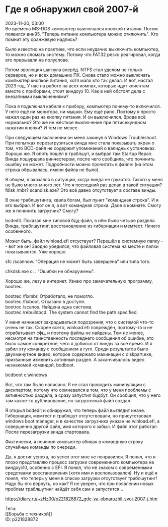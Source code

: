 Где я обнаружил свой 2007-й
============================

   
 2023-11-30, 03:00   
  Во времена MS-DOS компьютер выключался кнопкой питания. Потом появился вин95. "Теперь питание компьютера можно отключить". Кто помнит эту оранжевую надпись?   
   
 Было известно на практике, что если неудачно выключить компьютер, то можно сломать систему. Потому что FAT32 резко реагировал, когда его прерывали на полуслове.   
   
 Потом эволюция шагнула вперёд. NTFS стал уделом не только серверов, но и всех домашних ПК. Снова стало можно выключать компьютер кнопкой питания, хотя мало кто так делал. И вот, настал 2023 год. У нас на работе на всех компах, которые идут клиентам вместе с приборами, стоит виндоуз 10. Как в ней обстоят дела с внезапными выключениями?   
   
 Пока я подключал кабеля к прибору, компьютер почему-то включился. У него ещё ни монитора, ни мышки. Ему ещё рано. Поэтому я просто нажал один раз на кнопку питания. И он выключился. Вроде всё нормально? Это же не жёсткое выключение при пятисекундном нажатии кнопки? И тем не менее.   
   
 При следующем включении он меня закинул в Windows Troubleshoot. При попытках перезагрузиться винда мне стала показывать экран о том, что BCD-файл не содержит упоминаний о валидных установках. Хорошо же. Я опять пошёл в траблшут, и выбрал там Startup Repair. Винда пошуршала винчестером, после чего сообщила, что починить ошибку не может. Подробности можно прочитать в файле: (на этом строка обрывалась, имени файла не было).   
   
 В общем, я оказался в ситуации, когда винда не грузится. Такого у меня не было много-много лет. Что я последний раз делал в такой ситуации? fdisk /mbr? scandisk.exe? Это всё давно отсутствует в составе винды.   
   
 В окне траблшутинга, хвала богам, был пункт "командная строка". И я его выбрал. И вот он я, а вот командная строка. Двое в комнате. Смогу же я починить загрузчик? Смогу?   
   
 bcdedit. Показал мне типовой бцд-файл, в нём было четыре раздела. Винда, траблшутинг, восстановление из гибернации и мемтест. Ничего особенного.   
   
 Может быть, файл winload.efi отсуствует? Перешёл в системную папку -- вот же он! Заодно убедился, что файловая система на месте и папки показываются. Уже хорошо.   
   
 sfc /scannow. "Операция не может быть завершена" или типа того.   
   
 chkdsk.exe c: . "Ошибки не обнаружены".   
   
 Хорошо же, лезу в интернет. Узнаю про замечательную программу, bootrec.   
   
 bootrec /fixmbr. Отработало, не помогло.   
 bootrec /fixboot. Отказано в доступе.   
 bootrec /scanos. Найдена одна система.   
 bootrec /rebuildbcd. The system cannot find the path specified.   
   
 У меня начинают закрадываться подозрения, что с системой что-то очень не так. Скорее всего, winload.efi повреждён, поэтому-то и не отрабатывает сфц, и поэтому файлы не найдены. Тем не менее, несмотря на таинственность последнего сообщения об ошибке, это было самое конкретное, чего я добился от винды за всё время. И я забил эту команду с сообщением в гугл. Среди результатов было двухминутное видео, которое содержало махинации с diskpart.exe, призванные изменить активный раздел. А заканчивалось видео незнакомой командой, bcdboot.   
   
 bcdboot c:\windows   
   
 Вот, что там было написано. Я не стал проводить манипуляции с дискпартом, потому что сомневался в том, что у меня проблемы с активностью раздела, а сразу запустил бцдбут. Он сообщил, что у него там какое-то дублирование, но загрузочный файл создал.   
   
 Я открыл bcdedit и обнаружил, что теперь файл выглядит иначе. Гибернация, мемтест и траблшут отсутствовали, но присутствовал windows boot manager, и в качестве загрузчика указан не winload.efi, а совершенно другой файл, имя которого я забыл. И файл этот работал. После перезагрузки винда стартовала.   
   
 Фактически, я починил компьютер вбивая в командную строку случайные команды по очереди.   
   
 Да, я достиг успеха, но успех этот мне не понравился. Я понял, что я плохо представляю процесс загрузки современного компьютера на виндоуз10, особенно с EFI. Я понял, что не знаком с современными средствами восстановления (хотя ими и воспользовался). Ну и ещё я понял, что теперь у меня в списке загрузки отсутствует траблшутинг! Надо бы его вернуть, но как? Я не уверен, что при появлении новых проблем траблшутинг найдёт себя сам и запустится...   
    
 <https://diary.ru/~zHz00/p221828872_gde-ya-obnaruzhil-svoj-2007-j.htm>   
   
 Теги:   
 [[Борьба с техникой]]   
 ID: p221828872